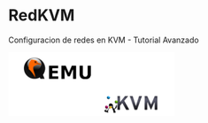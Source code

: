 # RedKVM
Configuracion de redes en KVM - Tutorial Avanzado

<p style ="center">
<img src="imgs/descarga.png" width="300">
</p>